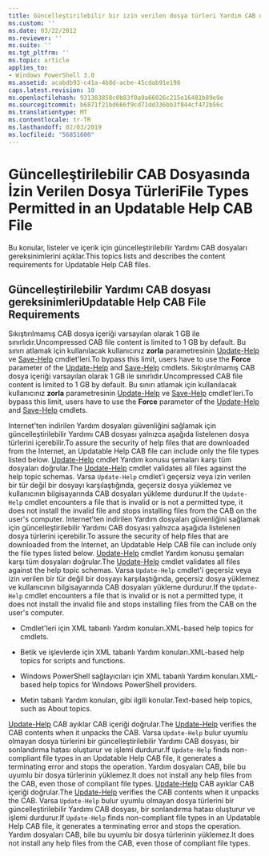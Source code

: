 ```yaml
---
title: Güncelleştirilebilir bir izin verilen dosya türleri Yardım CAB dosyası | Microsoft Docs
ms.custom: ''
ms.date: 03/22/2012
ms.reviewer: ''
ms.suite: ''
ms.tgt_pltfrm: ''
ms.topic: article
applies_to:
- Windows PowerShell 3.0
ms.assetid: acabdb93-c41a-4b8d-acbe-45cdab91e198
caps.latest.revision: 10
ms.openlocfilehash: 931383858c0b83f0a9a66026c215e16481b89e9e
ms.sourcegitcommit: b6871f21bd666f9cd71dd336bb3f844cf472b56c
ms.translationtype: MT
ms.contentlocale: tr-TR
ms.lasthandoff: 02/03/2019
ms.locfileid: "56851600"
---
```

# <a name="file-types-permitted-in-an-updatable-help-cab-file"></a><span data-ttu-id="6ebd4-102">Güncelleştirilebilir CAB Dosyasında İzin Verilen Dosya Türleri</span><span class="sxs-lookup"><span data-stu-id="6ebd4-102">File Types Permitted in an Updatable Help CAB File</span></span>

<span data-ttu-id="6ebd4-103">Bu konular, listeler ve içerik için güncelleştirilebilir Yardımı CAB dosyaları gereksinimlerini açıklar.</span><span class="sxs-lookup"><span data-stu-id="6ebd4-103">This topics lists and describes the content requirements for Updatable Help CAB files.</span></span>

## <a name="updatable-help-cab-file-requirements"></a><span data-ttu-id="6ebd4-104">Güncelleştirilebilir Yardımı CAB dosyası gereksinimleri</span><span class="sxs-lookup"><span data-stu-id="6ebd4-104">Updatable Help CAB File Requirements</span></span>

<span data-ttu-id="6ebd4-105">Sıkıştırılmamış CAB dosya içeriği varsayılan olarak 1 GB ile sınırlıdır.</span><span class="sxs-lookup"><span data-stu-id="6ebd4-105">Uncompressed CAB file content is limited to 1 GB by default.</span></span> <span data-ttu-id="6ebd4-106">Bu sınırı atlamak için kullanılacak kullanıcınız **zorla** parametresinin [Update-Help](/powershell/module/Microsoft.PowerShell.Core/Update-Help) ve [Save-Help](/powershell/module/Microsoft.PowerShell.Core/Save-Help) cmdlet'leri.</span><span class="sxs-lookup"><span data-stu-id="6ebd4-106">To bypass this limit, users have to use the **Force** parameter of the [Update-Help](/powershell/module/Microsoft.PowerShell.Core/Update-Help) and [Save-Help](/powershell/module/Microsoft.PowerShell.Core/Save-Help) cmdlets.</span></span>
<span data-ttu-id="6ebd4-107">Sıkıştırılmamış CAB dosya içeriği varsayılan olarak 1 GB ile sınırlıdır.</span><span class="sxs-lookup"><span data-stu-id="6ebd4-107">Uncompressed CAB file content is limited to 1 GB by default.</span></span> <span data-ttu-id="6ebd4-108">Bu sınırı atlamak için kullanılacak kullanıcınız **zorla** parametresinin [Update-Help](/powershell/module/Microsoft.PowerShell.Core/Update-Help) ve [Save-Help](/powershell/module/Microsoft.PowerShell.Core/Save-Help) cmdlet'leri.</span><span class="sxs-lookup"><span data-stu-id="6ebd4-108">To bypass this limit, users have to use the **Force** parameter of the [Update-Help](/powershell/module/Microsoft.PowerShell.Core/Update-Help) and [Save-Help](/powershell/module/Microsoft.PowerShell.Core/Save-Help) cmdlets.</span></span>

<span data-ttu-id="6ebd4-109">Internet'ten indirilen Yardım dosyaları güvenliğini sağlamak için güncelleştirilebilir Yardımı CAB dosyası yalnızca aşağıda listelenen dosya türlerini içerebilir.</span><span class="sxs-lookup"><span data-stu-id="6ebd4-109">To assure the security of help files that are downloaded from the Internet, an Updatable Help CAB file can include only the file types listed below.</span></span> <span data-ttu-id="6ebd4-110">[Update-Help](/powershell/module/Microsoft.PowerShell.Core/Update-Help) cmdlet Yardım konusu şemaları karşı tüm dosyaları doğrular.</span><span class="sxs-lookup"><span data-stu-id="6ebd4-110">The [Update-Help](/powershell/module/Microsoft.PowerShell.Core/Update-Help) cmdlet validates all files against the help topic schemas.</span></span> <span data-ttu-id="6ebd4-111">Varsa `Update-Help` cmdlet'i geçersiz veya izin verilen bir tür değil bir dosyayı karşılaştığında, geçersiz dosya yüklemez ve kullanıcının bilgisayarında CAB dosyaları yükleme durdurur.</span><span class="sxs-lookup"><span data-stu-id="6ebd4-111">If the `Update-Help` cmdlet encounters a file that is invalid or is not a permitted type, it does not install the invalid file and stops installing files from the CAB on the user's computer.</span></span>
<span data-ttu-id="6ebd4-112">Internet'ten indirilen Yardım dosyaları güvenliğini sağlamak için güncelleştirilebilir Yardımı CAB dosyası yalnızca aşağıda listelenen dosya türlerini içerebilir.</span><span class="sxs-lookup"><span data-stu-id="6ebd4-112">To assure the security of help files that are downloaded from the Internet, an Updatable Help CAB file can include only the file types listed below.</span></span> <span data-ttu-id="6ebd4-113">[Update-Help](/powershell/module/Microsoft.PowerShell.Core/Update-Help) cmdlet Yardım konusu şemaları karşı tüm dosyaları doğrular.</span><span class="sxs-lookup"><span data-stu-id="6ebd4-113">The [Update-Help](/powershell/module/Microsoft.PowerShell.Core/Update-Help) cmdlet validates all files against the help topic schemas.</span></span> <span data-ttu-id="6ebd4-114">Varsa `Update-Help` cmdlet'i geçersiz veya izin verilen bir tür değil bir dosyayı karşılaştığında, geçersiz dosya yüklemez ve kullanıcının bilgisayarında CAB dosyaları yükleme durdurur.</span><span class="sxs-lookup"><span data-stu-id="6ebd4-114">If the `Update-Help` cmdlet encounters a file that is invalid or is not a permitted type, it does not install the invalid file and stops installing files from the CAB on the user's computer.</span></span>

- <span data-ttu-id="6ebd4-115">Cmdlet'leri için XML tabanlı Yardım konuları.</span><span class="sxs-lookup"><span data-stu-id="6ebd4-115">XML-based help topics for cmdlets.</span></span>

- <span data-ttu-id="6ebd4-116">Betik ve işlevlerde için XML tabanlı Yardım konuları.</span><span class="sxs-lookup"><span data-stu-id="6ebd4-116">XML-based help topics for scripts and functions.</span></span>

- <span data-ttu-id="6ebd4-117">Windows PowerShell sağlayıcıları için XML tabanlı Yardım konuları.</span><span class="sxs-lookup"><span data-stu-id="6ebd4-117">XML-based help topics for Windows PowerShell providers.</span></span>

- <span data-ttu-id="6ebd4-118">Metin tabanlı Yardım konuları, gibi ilgili konular.</span><span class="sxs-lookup"><span data-stu-id="6ebd4-118">Text-based help topics, such as About topics.</span></span>

<span data-ttu-id="6ebd4-119">[Update-Help](/powershell/module/Microsoft.PowerShell.Core/Update-Help) CAB ayıklar CAB içeriği doğrular.</span><span class="sxs-lookup"><span data-stu-id="6ebd4-119">The [Update-Help](/powershell/module/Microsoft.PowerShell.Core/Update-Help) verifies the CAB contents when it unpacks the CAB.</span></span> <span data-ttu-id="6ebd4-120">Varsa `Update-Help` bulur uyumlu olmayan dosya türlerini bir güncelleştirilebilir Yardımı CAB dosyası, bir sonlandırma hatası oluşturur ve işlemi durdurur.</span><span class="sxs-lookup"><span data-stu-id="6ebd4-120">If `Update-Help` finds non-compliant file types in an Updatable Help CAB file, it generates a terminating error and stops the operation.</span></span> <span data-ttu-id="6ebd4-121">Yardım dosyaları CAB, bile bu uyumlu bir dosya türlerinin yüklemez.</span><span class="sxs-lookup"><span data-stu-id="6ebd4-121">It does not install any help files from the CAB, even those of compliant file types.</span></span>
<span data-ttu-id="6ebd4-122">[Update-Help](/powershell/module/Microsoft.PowerShell.Core/Update-Help) CAB ayıklar CAB içeriği doğrular.</span><span class="sxs-lookup"><span data-stu-id="6ebd4-122">The [Update-Help](/powershell/module/Microsoft.PowerShell.Core/Update-Help) verifies the CAB contents when it unpacks the CAB.</span></span> <span data-ttu-id="6ebd4-123">Varsa `Update-Help` bulur uyumlu olmayan dosya türlerini bir güncelleştirilebilir Yardımı CAB dosyası, bir sonlandırma hatası oluşturur ve işlemi durdurur.</span><span class="sxs-lookup"><span data-stu-id="6ebd4-123">If `Update-Help` finds non-compliant file types in an Updatable Help CAB file, it generates a terminating error and stops the operation.</span></span> <span data-ttu-id="6ebd4-124">Yardım dosyaları CAB, bile bu uyumlu bir dosya türlerinin yüklemez.</span><span class="sxs-lookup"><span data-stu-id="6ebd4-124">It does not install any help files from the CAB, even those of compliant file types.</span></span>